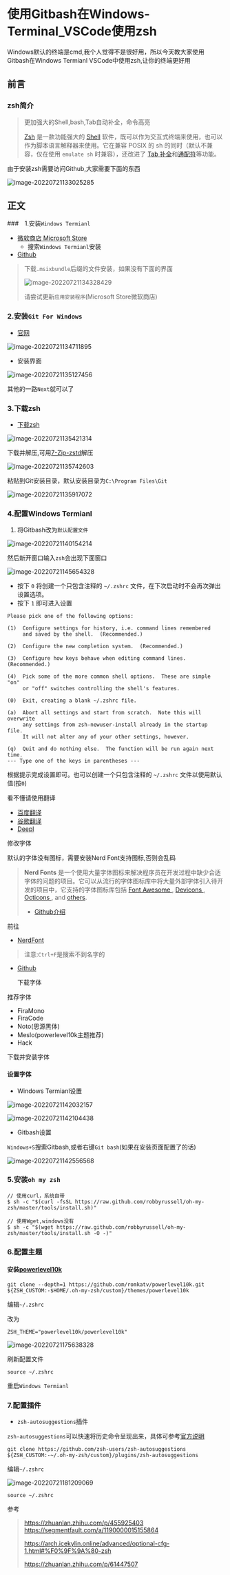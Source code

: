 # 使用Gitbash在Windows-Terminal_VSCode使用zsh

Windows默认的终端是cmd,我个人觉得不是很好用，所以今天教大家使用Gitbash在Windows Termianl  VSCode中使用zsh,让你的终端更好用

## 前言

### zsh简介

>   更加强大的Shell,bash,Tab自动补全，命令高亮
>
>   [Zsh](https://www.zsh.org/) 是一款功能强大的 [Shell](https://wiki.archlinux.org/title/Shell) 软件，既可以作为交互式终端来使用，也可以作为脚本语言解释器来使用。它在兼容 POSIX 的 sh 的同时（默认不兼容，仅在使用 `emulate sh` 时兼容），还改进了 [Tab 补全](https://zsh.sourceforge.io/Guide/zshguide06.html)和[通配符](https://zsh.sourceforge.io/Doc/Release/Expansion.html)等功能。

由于安装zsh需要访问Github,大家需要下面的东西

![image-20220721133025285](https://images.weserv.nl/?url=https://i0.hdslb.com/bfs/album/1a70cad4899e926b97ff50cd2ff897cd81a3e533.png)

## 正文

###　1.安装`Windows Termianl`

-   [微软商店  Microsoft Store](https://apps.microsoft.com/store/detail/windows-terminal/9N0DX20HK701)
    -   搜索`Windows Termianl`安装
-   [Github](https://github.com/microsoft/terminal/releases)

>   下载`.msixbundle`后缀的文件安装，如果没有下面的界面
>
>   ![image-20220721134328429](https://images.weserv.nl/?url=https://i0.hdslb.com/bfs/album/4e6af4af8e0e0e2cac949075cb84f777bc9fa166.png)
>
>   请尝试更新`应用安装程序`(Microsoft Store微软商店)

### 2.安装`Git For Windows`

-   [官网](https://git-scm.com/download/win)

![image-20220721134711895](https://images.weserv.nl/?url=https://i0.hdslb.com/bfs/album/01b687fb4d7faa8cb9d302666784e9d7c409284a.png)

-   安装界面

![image-20220721135127456](https://images.weserv.nl/?url=https://i0.hdslb.com/bfs/album/a026217f1423abbdbb59d90e855082272eedc59a.png)

其他的一路`Next`就可以了

### 3.下载zsh

-   [下载zsh](https://packages.msys2.org/package/zsh?repo=msys&variant=x86_64)

![image-20220721135421314](https://images.weserv.nl/?url=https://i0.hdslb.com/bfs/album/210c5a89b53fa0f1a8b6179c4fb1df880f060ff7.png)

下载并解压,可用[7-Zip-zstd](https://github.com/mcmilk/7-Zip-zstd/releases)解压

![image-20220721135742603](https://images.weserv.nl/?url=https://i0.hdslb.com/bfs/album/fc06a83fc46b37710998e5a3186b05d663d01dcc.png)

粘贴到Git安装目录，默认安装目录为`C:\Program Files\Git`

![image-20220721135917072](https://images.weserv.nl/?url=https://i0.hdslb.com/bfs/album/c529d26a4af79d70afc0b368bd0ab7cd9087ac18.png)

### 4.配置Windows Termianl

1.   将Gitbash改为`默认配置文件`

![image-20220721140154214](https://images.weserv.nl/?url=https://i0.hdslb.com/bfs/album/f8edd775aa1d2f0ce79dedb47f5184a6cb3f4c7b.png)

然后新开窗口输入`zsh`会出现下面窗口

![image-20220721145654328](https://images.weserv.nl/?url=https://i0.hdslb.com/bfs/album/edb94ed9b78aa35aa2be798cd2e6756275cc7331.png)

-   按下 `0` 将创建一个只包含注释的 `~/.zshrc` 文件，在下次启动时不会再次弹出设置选项。
-   按下 `1` 即可进入设置

```
Please pick one of the following options:

(1)  Configure settings for history, i.e. command lines remembered
     and saved by the shell.  (Recommended.)

(2)  Configure the new completion system.  (Recommended.)

(3)  Configure how keys behave when editing command lines.  (Recommended.)

(4)  Pick some of the more common shell options.  These are simple "on"
     or "off" switches controlling the shell's features.

(0)  Exit, creating a blank ~/.zshrc file.

(a)  Abort all settings and start from scratch.  Note this will overwrite
     any settings from zsh-newuser-install already in the startup file.
     It will not alter any of your other settings, however.

(q)  Quit and do nothing else.  The function will be run again next time.
--- Type one of the keys in parentheses ---
```

根据提示完成设置即可。也可以创建一个只包含注释的 `~/.zshrc` 文件以使用默认值(按`0`)

看不懂请使用翻译

-   [百度翻译](https://fanyi.baidu.com/)
-   [谷歌翻译](https://translate.google.cn/)
-   [Deepl](https://www.deepl.com/translator)

修改字体

默认的字体没有图标，需要安装Nerd Font支持图标,否则会乱码

>   **Nerd Fonts** 是一个使用大量字体图标来解决程序员在开发过程中缺少合适字体的问题的项目。它可以从流行的字体图标库中将大量外部字体引入待开发的项目中，它支持的字体图标库包括 [Font Awesome ](https://github.com/FortAwesome/Font-Awesome), [Devicons ](https://vorillaz.github.io/devicons/), [Octicons ](https://github.com/primer/octicons), and [others](https://github.com/ryanoasis/nerd-fonts/blob/master/readme_cn.md#glyph-sets).
>
>   -   [Github介绍](https://github.com/ryanoasis/nerd-fonts/blob/master/readme_cn.md)

前往

-   [NerdFont](https://www.nerdfonts.com/font-downloads)

>   注意:`Ctrl+F`是搜索不到名字的

-   [Github](https://github.com/ryanoasis/nerd-fonts/releases)

    下载字体

推荐字体
-   FiraMono
-   FiraCode
-   Noto(思源黑体)
-   Meslo(powerlevel10k主题推荐)
-   Hack

下载并安装字体

#### 设置字体

-   Windows Termianl设置

![image-20220721142032157](https://images.weserv.nl/?url=https://i0.hdslb.com/bfs/album/e207c21eac94f24a1d5c775273cb10dd1f4ad55e.png)

![image-20220721142104438](https://images.weserv.nl/?url=https://i0.hdslb.com/bfs/album/dce9a5adddaec1475175fa03dabf2c3c43a7f2ee.png)

-   Gitbash设置

`Windows+S`搜索Gitbash,或者右键`Git bash`(如果在安装页面配置了的话)

![image-20220721142556568](https://images.weserv.nl/?url=https://i0.hdslb.com/bfs/album/91c29a3620d1cb89d3c919f11d51b1bc215ed6da.png)



### 5.安装`oh my zsh`

```
// 使用curl，系统自带
$ sh -c "$(curl -fsSL https://raw.github.com/robbyrussell/oh-my-zsh/master/tools/install.sh)"

// 使用Wget,windows没有
$ sh -c "$(wget https://raw.github.com/robbyrussell/oh-my-zsh/master/tools/install.sh -O -)"
```



### 6.配置主题

#### 安装[powerlevel10k](https://github.com/romkatv/powerlevel10k)

```
git clone --depth=1 https://github.com/romkatv/powerlevel10k.git ${ZSH_CUSTOM:-$HOME/.oh-my-zsh/custom}/themes/powerlevel10k
```

编辑`~/.zshrc`

改为
```
ZSH_THEME="powerlevel10k/powerlevel10k"
```

![image-20220721175638328](https://images.weserv.nl/?url=https://i0.hdslb.com/bfs/album/19615c7ce97694c95b5d41e61334b2faeefc433b.png)

刷新配置文件

```text
source ~/.zshrc
```

重启`Windows Termianl`



### 7.配置插件

-   `zsh-autosuggestions`插件

`zsh-autosuggestions`可以快速将历史命令呈现出来，具体可参考[官方说明](https://github.com/zsh-users/zsh-autosuggestions)

```text
git clone https://github.com/zsh-users/zsh-autosuggestions ${ZSH_CUSTOM:-~/.oh-my-zsh/custom}/plugins/zsh-autosuggestions
```

编辑`~/.zshrc`

![image-20220721181209069](https://images.weserv.nl/?url=https://i0.hdslb.com/bfs/album/f5c74d77fcf3206bd863a1feedc10b8cce3a1fab.png)

```text
source ~/.zshrc
```

参考

>   https://zhuanlan.zhihu.com/p/455925403
>   https://segmentfault.com/a/1190000015155864
>
>   https://arch.icekylin.online/advanced/optional-cfg-1.html#%F0%9F%9A%80-zsh
>
>   https://zhuanlan.zhihu.com/p/61447507